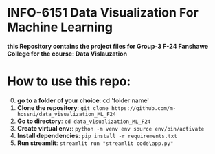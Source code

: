 #   INFO-6151 Data Visualization For Machine Learning

**this Repository contains the project files for Group-3 F-24 Fanshawe College for the course: Data Vislauzation**

# How to use this repo:
0. **go to a folder of your choice**: cd 'folder name'
1. **Clone the repository**: ``` git clone https://github.com/m-hossni/data_visualization_ML_F24 ```
2. **Go to directory**:  ``` cd data_visualization_ML_F24 ```
3. **Create virtual env:**:  ``` python -m venv env source env/bin/activate ```
4. **Install dependencies**: ``` pip install -r requirements.txt ```
5. **Run streamlit**: ``` streamlit run "streamlit code\app.py" ```
